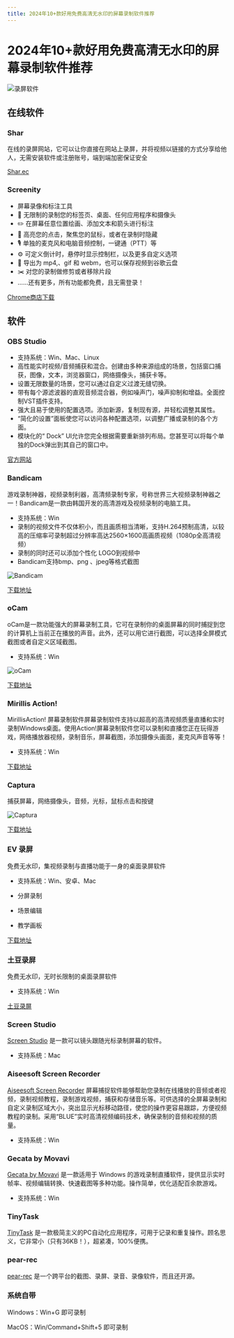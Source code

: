 ```yaml
---
title: 2024年10+款好用免费高清无水印的屏幕录制软件推荐
---
```


# 2024年10+款好用免费高清无水印的屏幕录制软件推荐

![录屏软件](https://usacdn.wangdu.site/file/blog-cdn/WP-CDN/20210511125110.png)

## 在线软件

### Shar

在线的录屏网站，它可以让你直接在网站上录屏，并将视频以链接的方式分享给他人，无需安装软件或注册账号，端到端加密保证安全

[Shar.ec](https://shar.ec/)

### Screenity 

- 屏幕录像和标注工具
- 🎥 无限制的录制您的标签页、桌面、任何应用程序和摄像头
- ✏️ 在屏幕任意位置绘画、添加文本和箭头进行标注
- 👀 高亮您的点击，聚焦您的鼠标，或者在录制时隐藏
- 🎙️ 单独的麦克风和电脑音频控制，一键通（PTT）等
- ⚙️ 可定义倒计时，悬停时显示控制栏，以及更多自定义选项
- 💾 导出为 mp4,、gif 和 webm，也可以保存视频到谷歌云盘
- ✂️ 对您的录制做修剪或者移除片段
- ……还有更多，所有功能都免费，且无需登录！

[Chrome商店下载](https://chrome.google.com/webstore/detail/screenity-screen-recorder/kbbdabhdfibnancpjfhlkhafgdilcnji)

## 软件

### OBS Studio

- 支持系统：Win、Mac、Linux
- 高性能实时视频/音频捕获和混合。创建由多种来源组成的场景，包括窗口捕获，图像，文本，浏览器窗口，网络摄像头，捕获卡等。
- 设置无限数量的场景，您可以通过自定义过渡无缝切换。
- 带有每个源滤波器的直观音频混合器，例如噪声门，噪声抑制和增益。全面控制VST插件支持。
- 强大且易于使用的配置选项。添加新源，复制现有源，并轻松调整其属性。
- “简化的设置”面板使您可以访问各种配置选项，以调整广播或录制的各个方面。
- 模块化的“ Dock” UI允许您完全根据需要重新排列布局。您甚至可以将每个单独的Dock弹出到其自己的窗口中。

[官方网站](https://obsproject.com/)

### Bandicam

游戏录制神器，视频录制利器，高清频录制专家，号称世界三大视频录制神器之一！Bandicam是一款由韩国开发的高清游戏及视频录制的电脑工具。

- 支持系统：Win
- 录制的视频文件不仅体积小，而且画质相当清晰，支持H.264预制高清，以较高的压缩率可录制超过分辨率高达2560×1600高画质视频（1080p全高清视频）
- 录制的同时还可以添加个性化 LOGO到视频中
- Bandicam支持bmp、png 、jpeg等格式截图

![Bandicam](https://usacdn.wangdu.site/file/blog-cdn/WP-CDN/20210507170842.png)

[下载地址](https://www.123pan.com/s/NFzA-55Ogh)

### oCam

oCam是一款功能强大的屏幕录制工具，它可在录制你的桌面屏幕的同时捕捉到您的计算机上当前正在播放的声音。此外，还可以用它进行截图，可以选择全屏模式截图或者自定义区域截图。

- 支持系统：Win

![oCam](https://usacdn.wangdu.site/file/blog-cdn/WP-CDN/20210507170757.png)

[下载地址](https://www.123pan.com/s/NFzA-q5Ogh)

### Mirillis Action!

MirillisAction! 屏幕录制软件屏幕录制软件支持以超高的高清视频质量直播和实时录制Windows桌面。使用Action!屏幕录制软件您可以录制和直播您正在玩得游戏，网络播放器视频，录制音乐，屏幕截图，添加摄像头画面，麦克风声音等等！

- 支持系统：Win

[下载地址](https://www.123pan.com/s/NFzA-65Ogh)

### Captura

捕获屏幕，网络摄像头，音频，光标，鼠标点击和按键

![Captura](https://usacdn.wangdu.site/file/blog-cdn/WP-CDN/20210508145212.png)

[下载地址](https://mathewsachin.github.io/Captura/download/)

### EV 录屏

免费无水印，集视频录制与直播功能于一身的桌面录屏软件

- 支持系统：Win、安卓、Mac
- 分屏录制

- 场景编辑
- 教学画板

[下载地址](https://www.ieway.cn/evcapture.html)

### 土豆录屏

免费无水印，无时长限制的桌面录屏软件

- 支持系统：Win

[土豆录屏](http://www.tudouluping.com/)

### Screen Studio

[Screen Studio](https://www.screen.studio/) 是一款可以镜头跟随光标录制屏幕的软件。

- 支持系统：Mac

### Aiseesoft Screen Recorder

[Aiseesoft Screen Recorder](https://www.123pan.com/s/NFzA-yADgh.html) 屏幕捕捉软件能够帮助您录制在线播放的音频或者视频，录制视频教程，录制游戏视频，捕获和存储音乐等。可供选择的全屏幕录制和自定义录制区域大小，突出显示光标移动路径，使您的操作更容易跟踪，方便视频教程的录制。采用“BLUE”实时高清视频编码技术，确保录制的音频和视频的质量。

- 支持系统：Win

### Gecata by Movavi

[Gecata by Movavi](https://www.123pan.com/s/NFzA-yADgh.html) 是一款适用于 Windows 的游戏录制直播软件，提供显示实时帧率、视频编辑转换、快速截图等多种功能。操作简单，优化适配百余款游戏。

- 支持系统：Win

### TinyTask

[TinyTask](https://tinytask.net/) 是一款极简主义的PC自动化应用程序，可用于记录和重复操作。顾名思义，它非常小（只有36KB！），超紧凑，100%便携。

### pear-rec

[pear-rec](https://027xiguapi.github.io/pear-rec/) 是一个跨平台的截图、录屏、录音、录像软件，而且还开源。

### 系统自带

Windows：Win+G 即可录制

MacOS：Win/Command+Shift+5 即可录制

